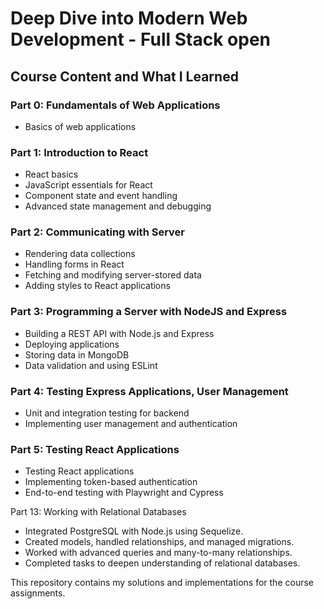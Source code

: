 # Deep Dive into Modern Web Development - Full Stack open

## Course Content and What I Learned

### Part 0: Fundamentals of Web Applications
- Basics of web applications

### Part 1: Introduction to React
- React basics
- JavaScript essentials for React
- Component state and event handling
- Advanced state management and debugging

### Part 2: Communicating with Server
- Rendering data collections
- Handling forms in React
- Fetching and modifying server-stored data
- Adding styles to React applications

### Part 3: Programming a Server with NodeJS and Express
- Building a REST API with Node.js and Express
- Deploying applications
- Storing data in MongoDB
- Data validation and using ESLint

### Part 4: Testing Express Applications, User Management
- Unit and integration testing for backend
- Implementing user management and authentication

### Part 5: Testing React Applications
- Testing React applications
- Implementing token-based authentication
- End-to-end testing with Playwright and Cypress

Part 13: Working with Relational Databases
- Integrated PostgreSQL with Node.js using Sequelize.
- Created models, handled relationships, and managed migrations.
- Worked with advanced queries and many-to-many relationships.
- Completed tasks to deepen understanding of relational databases.

This repository contains my solutions and implementations for the course assignments.
